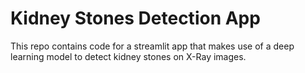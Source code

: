 # Kidney Stones Detection App

This repo contains code for a streamlit app that makes use of a deep learning model to detect kidney stones on X-Ray images.
